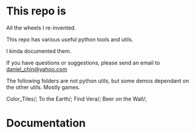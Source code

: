# This repo is
All the wheels I re-invented. 

This repo has various useful python tools and utils. 

I kinda documented them. 

If you have questions or suggestions, please send an email to daniel_chin@yahoo.com

The following folders are not python utils, but some demos dependant on the other utils. 
Mostly games. 

Color_Tiles/;
To the Earth/;
Find Vera/;
Beer on the Wall/;

# Documentation
